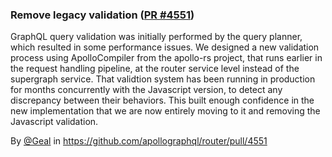 ### Remove legacy validation ([PR #4551](https://github.com/apollographql/router/pull/4551))

GraphQL query validation was initially performed by the query planner, which resulted in some performance issues. We designed a new validation process using ApolloCompiler from the apollo-rs project, that runs earlier in the request handling pipeline, at the router service level instead of the supergraph service.
That validtion system has been running in production for months concurrently with the Javascript version, to detect any discrepancy between their behaviors. This built enough confidence in the new implementation that we are now entirely moving to it and removing the Javascript validation.

By [@Geal](https://github.com/Geal) in https://github.com/apollographql/router/pull/4551